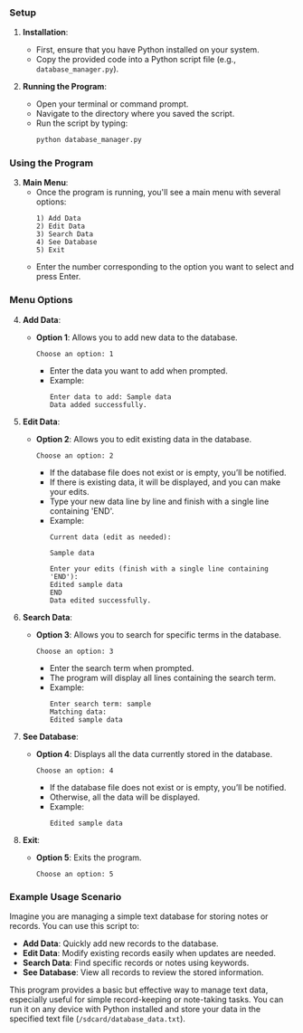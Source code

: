 ### Setup

1. **Installation**:
   - First, ensure that you have Python installed on your system.
   - Copy the provided code into a Python script file (e.g., `database_manager.py`).

2. **Running the Program**:
   - Open your terminal or command prompt.
   - Navigate to the directory where you saved the script.
   - Run the script by typing:
     ```sh
     python database_manager.py
     ```

### Using the Program

3. **Main Menu**:
   - Once the program is running, you'll see a main menu with several options:
     ```
     1) Add Data
     2) Edit Data
     3) Search Data
     4) See Database
     5) Exit
     ```
   - Enter the number corresponding to the option you want to select and press Enter.

### Menu Options

4. **Add Data**:
   - **Option 1**: Allows you to add new data to the database.
     ```
     Choose an option: 1
     ```
     - Enter the data you want to add when prompted.
     - Example:
       ```
       Enter data to add: Sample data
       Data added successfully.
       ```

5. **Edit Data**:
   - **Option 2**: Allows you to edit existing data in the database.
     ```
     Choose an option: 2
     ```
     - If the database file does not exist or is empty, you’ll be notified.
     - If there is existing data, it will be displayed, and you can make your edits.
     - Type your new data line by line and finish with a single line containing 'END'.
     - Example:
       ```
       Current data (edit as needed):

       Sample data

       Enter your edits (finish with a single line containing 'END'):
       Edited sample data
       END
       Data edited successfully.
       ```

6. **Search Data**:
   - **Option 3**: Allows you to search for specific terms in the database.
     ```
     Choose an option: 3
     ```
     - Enter the search term when prompted.
     - The program will display all lines containing the search term.
     - Example:
       ```
       Enter search term: sample
       Matching data:
       Edited sample data
       ```

7. **See Database**:
   - **Option 4**: Displays all the data currently stored in the database.
     ```
     Choose an option: 4
     ```
     - If the database file does not exist or is empty, you’ll be notified.
     - Otherwise, all the data will be displayed.
     - Example:
       ```
       Edited sample data
       ```

8. **Exit**:
   - **Option 5**: Exits the program.
     ```
     Choose an option: 5
     ```

### Example Usage Scenario

Imagine you are managing a simple text database for storing notes or records. You can use this script to:

- **Add Data**: Quickly add new records to the database.
- **Edit Data**: Modify existing records easily when updates are needed.
- **Search Data**: Find specific records or notes using keywords.
- **See Database**: View all records to review the stored information.

This program provides a basic but effective way to manage text data, especially useful for simple record-keeping or note-taking tasks. You can run it on any device with Python installed and store your data in the specified text file (`/sdcard/database_data.txt`).
